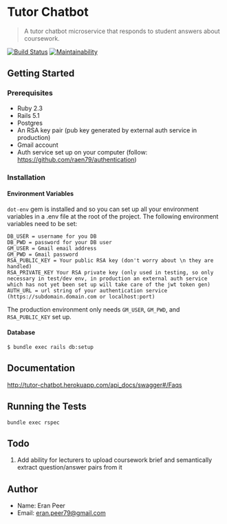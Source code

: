 # Tutor Chatbot
> A tutor chatbot microservice that responds to student answers about coursework.

[![Build Status](https://api.travis-ci.org/raen79/tutor_chatbot.svg?branch=master)](https://travis-ci.org/raen79/tutor_chatbot)
[![Maintainability](https://api.codeclimate.com/v1/badges/0976a8b00ba35bf8abbd/maintainability)](https://codeclimate.com/github/raen79/tutor_chatbot/maintainability)
## Getting Started
### Prerequisites
- Ruby 2.3
- Rails 5.1
- Postgres
- An RSA key pair (pub key generated by external auth service in production)
- Gmail account
- Auth service set up on your computer (follow: https://github.com/raen79/authentication)
### Installation
#### Environment Variables
`dot-env` gem is installed and so you can set up all your environment variables in a .env file at the root of the project. The following environment variables need to be set:
```
DB_USER = username for you DB
DB_PWD = password for your DB user
GM_USER = Gmail email address
GM_PWD = Gmail password
RSA_PUBLIC_KEY = Your public RSA key (don't worry about \n they are handled)
RSA_PRIVATE_KEY Your RSA private key (only used in testing, so only necessary in test/dev env, in production an external auth service which has not yet been set up will take care of the jwt token gen)
AUTH_URL = url string of your authentication service (https://subdomain.domain.com or localhost:port)
```
The production environment only needs `GM_USER`, `GM_PWD`, and `RSA_PUBLIC_KEY` set up.
#### Database
```
$ bundle exec rails db:setup
```
## Documentation
http://tutor-chatbot.herokuapp.com/api_docs/swagger#/Faqs
## Running the Tests
`bundle exec rspec`
## Todo
1) Add ability for lecturers to upload coursework brief and semantically extract question/answer pairs from it
## Author
- Name: Eran Peer
- Email: eran.peer79@gmail.com
